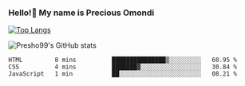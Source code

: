 ### Hello!👋 My name is Precious Omondi 

[![Top Langs](https://github-readme-stats.vercel.app/api/top-langs/?username=Presho99&langs_count=8&theme=dark)](https://github.com/Presho99/github-readme-stats)

![Presho99's GitHub stats](https://github-readme-stats.vercel.app/api?username=Presho99&show_icons=true&theme=dark)

<!--START_SECTION:waka-->

```text
HTML         8 mins          ███████████████▒░░░░░░░░░   60.95 %
CSS          4 mins          ███████▓░░░░░░░░░░░░░░░░░   30.84 %
JavaScript   1 min           ██░░░░░░░░░░░░░░░░░░░░░░░   08.21 %
```

<!--END_SECTION:waka-->

